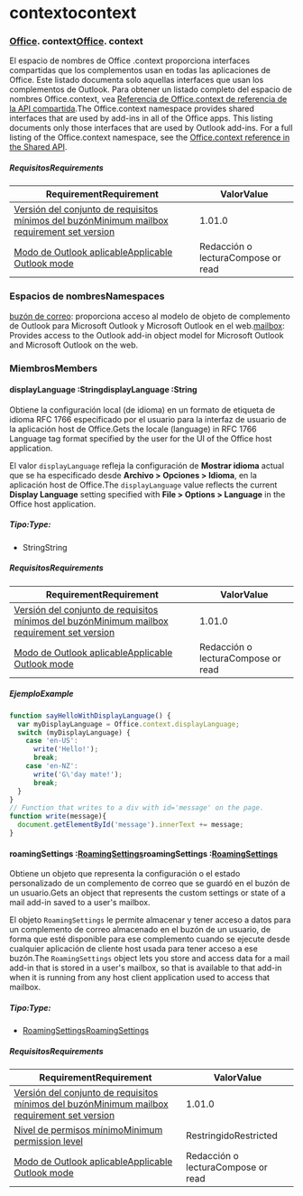 
# <a name="context"></a><span data-ttu-id="ec606-101">contexto</span><span class="sxs-lookup"><span data-stu-id="ec606-101">context</span></span>

### <span data-ttu-id="ec606-p101">[Office](Office.md). context</span><span class="sxs-lookup"><span data-stu-id="ec606-p101">[Office](Office.md). context</span></span>

<span data-ttu-id="ec606-p102">El espacio de nombres de Office .context proporciona interfaces compartidas que los complementos usan en todas las aplicaciones de Office. Este listado documenta solo aquellas interfaces que usan los complementos de Outlook. Para obtener un listado completo del espacio de nombres Office.context, vea [Referencia de Office.context de referencia de la API compartida](/javascript/api/office/office.context).</span><span class="sxs-lookup"><span data-stu-id="ec606-p102">The Office.context namespace provides shared interfaces that are used by add-ins in all of the Office apps. This listing documents only those interfaces that are used by Outlook add-ins. For a full listing of the Office.context namespace, see the [Office.context reference in the Shared API](/javascript/api/office/office.context).</span></span>


##### <a name="requirements"></a><span data-ttu-id="ec606-106">Requisitos</span><span class="sxs-lookup"><span data-stu-id="ec606-106">Requirements</span></span>

|<span data-ttu-id="ec606-107">Requirement</span><span class="sxs-lookup"><span data-stu-id="ec606-107">Requirement</span></span>| <span data-ttu-id="ec606-108">Valor</span><span class="sxs-lookup"><span data-stu-id="ec606-108">Value</span></span>|
|---|---|
|[<span data-ttu-id="ec606-109">Versión del conjunto de requisitos mínimos del buzón</span><span class="sxs-lookup"><span data-stu-id="ec606-109">Minimum mailbox requirement set version</span></span>](/javascript/office/requirement-sets/outlook-api-requirement-sets)| <span data-ttu-id="ec606-110">1.0</span><span class="sxs-lookup"><span data-stu-id="ec606-110">1.0</span></span>|
|[<span data-ttu-id="ec606-111">Modo de Outlook aplicable</span><span class="sxs-lookup"><span data-stu-id="ec606-111">Applicable Outlook mode</span></span>](https://docs.microsoft.com/outlook/add-ins/#extension-points)| <span data-ttu-id="ec606-112">Redacción o lectura</span><span class="sxs-lookup"><span data-stu-id="ec606-112">Compose or read</span></span>|

### <a name="namespaces"></a><span data-ttu-id="ec606-113">Espacios de nombres</span><span class="sxs-lookup"><span data-stu-id="ec606-113">Namespaces</span></span>

<span data-ttu-id="ec606-114">[buzón de correo](office.context.mailbox.md): proporciona acceso al modelo de objeto de complemento de Outlook para Microsoft Outlook y Microsoft Outlook en el web.</span><span class="sxs-lookup"><span data-stu-id="ec606-114">[mailbox](office.context.mailbox.md): Provides access to the Outlook add-in object model for Microsoft Outlook and Microsoft Outlook on the web.</span></span>

### <a name="members"></a><span data-ttu-id="ec606-115">Miembros</span><span class="sxs-lookup"><span data-stu-id="ec606-115">Members</span></span>

####  <a name="displaylanguage-string"></a><span data-ttu-id="ec606-116">displayLanguage :String</span><span class="sxs-lookup"><span data-stu-id="ec606-116">displayLanguage :String</span></span>

<span data-ttu-id="ec606-117">Obtiene la configuración local (de idioma) en un formato de etiqueta de idioma RFC 1766 especificado por el usuario para la interfaz de usuario de la aplicación host de Office.</span><span class="sxs-lookup"><span data-stu-id="ec606-117">Gets the locale (language) in RFC 1766 Language tag format specified by the user for the UI of the Office host application.</span></span>

<span data-ttu-id="ec606-118">El valor `displayLanguage` refleja la configuración de **Mostrar idioma** actual que se ha especificado desde **Archivo > Opciones > Idioma**, en la aplicación host de Office.</span><span class="sxs-lookup"><span data-stu-id="ec606-118">The `displayLanguage` value reflects the current **Display Language** setting specified with **File > Options > Language** in the Office host application.</span></span>

##### <a name="type"></a><span data-ttu-id="ec606-119">Tipo:</span><span class="sxs-lookup"><span data-stu-id="ec606-119">Type:</span></span>

*   <span data-ttu-id="ec606-120">String</span><span class="sxs-lookup"><span data-stu-id="ec606-120">String</span></span>

##### <a name="requirements"></a><span data-ttu-id="ec606-121">Requisitos</span><span class="sxs-lookup"><span data-stu-id="ec606-121">Requirements</span></span>

|<span data-ttu-id="ec606-122">Requirement</span><span class="sxs-lookup"><span data-stu-id="ec606-122">Requirement</span></span>| <span data-ttu-id="ec606-123">Valor</span><span class="sxs-lookup"><span data-stu-id="ec606-123">Value</span></span>|
|---|---|
|[<span data-ttu-id="ec606-124">Versión del conjunto de requisitos mínimos del buzón</span><span class="sxs-lookup"><span data-stu-id="ec606-124">Minimum mailbox requirement set version</span></span>](/javascript/office/requirement-sets/outlook-api-requirement-sets)| <span data-ttu-id="ec606-125">1.0</span><span class="sxs-lookup"><span data-stu-id="ec606-125">1.0</span></span>|
|[<span data-ttu-id="ec606-126">Modo de Outlook aplicable</span><span class="sxs-lookup"><span data-stu-id="ec606-126">Applicable Outlook mode</span></span>](https://docs.microsoft.com/outlook/add-ins/#extension-points)| <span data-ttu-id="ec606-127">Redacción o lectura</span><span class="sxs-lookup"><span data-stu-id="ec606-127">Compose or read</span></span>|

##### <a name="example"></a><span data-ttu-id="ec606-128">Ejemplo</span><span class="sxs-lookup"><span data-stu-id="ec606-128">Example</span></span>

```js
function sayHelloWithDisplayLanguage() {
  var myDisplayLanguage = Office.context.displayLanguage;
  switch (myDisplayLanguage) {
    case 'en-US':
      write('Hello!');
      break;
    case 'en-NZ':
      write('G\'day mate!');
      break;
  }
}
// Function that writes to a div with id='message' on the page.
function write(message){
  document.getElementById('message').innerText += message;
}
```

####  <a name="roamingsettings-roamingsettingsjavascriptapioutlook11officeroamingsettings"></a><span data-ttu-id="ec606-129">roamingSettings :[RoamingSettings](/javascript/api/outlook_1_1/office.RoamingSettings)</span><span class="sxs-lookup"><span data-stu-id="ec606-129">roamingSettings :[RoamingSettings](/javascript/api/outlook_1_1/office.RoamingSettings)</span></span>

<span data-ttu-id="ec606-130">Obtiene un objeto que representa la configuración o el estado personalizado de un complemento de correo que se guardó en el buzón de un usuario.</span><span class="sxs-lookup"><span data-stu-id="ec606-130">Gets an object that represents the custom settings or state of a mail add-in saved to a user's mailbox.</span></span>

<span data-ttu-id="ec606-131">El objeto `RoamingSettings` le permite almacenar y tener acceso a datos para un complemento de correo almacenado en el buzón de un usuario, de forma que esté disponible para ese complemento cuando se ejecute desde cualquier aplicación de cliente host usada para tener acceso a ese buzón.</span><span class="sxs-lookup"><span data-stu-id="ec606-131">The `RoamingSettings` object lets you store and access data for a mail add-in that is stored in a user's mailbox, so that is available to that add-in when it is running from any host client application used to access that mailbox.</span></span>

##### <a name="type"></a><span data-ttu-id="ec606-132">Tipo:</span><span class="sxs-lookup"><span data-stu-id="ec606-132">Type:</span></span>

*   [<span data-ttu-id="ec606-133">RoamingSettings</span><span class="sxs-lookup"><span data-stu-id="ec606-133">RoamingSettings</span></span>](/javascript/api/outlook_1_1/office.RoamingSettings)

##### <a name="requirements"></a><span data-ttu-id="ec606-134">Requisitos</span><span class="sxs-lookup"><span data-stu-id="ec606-134">Requirements</span></span>

|<span data-ttu-id="ec606-135">Requirement</span><span class="sxs-lookup"><span data-stu-id="ec606-135">Requirement</span></span>| <span data-ttu-id="ec606-136">Valor</span><span class="sxs-lookup"><span data-stu-id="ec606-136">Value</span></span>|
|---|---|
|[<span data-ttu-id="ec606-137">Versión del conjunto de requisitos mínimos del buzón</span><span class="sxs-lookup"><span data-stu-id="ec606-137">Minimum mailbox requirement set version</span></span>](/javascript/office/requirement-sets/outlook-api-requirement-sets)| <span data-ttu-id="ec606-138">1.0</span><span class="sxs-lookup"><span data-stu-id="ec606-138">1.0</span></span>|
|[<span data-ttu-id="ec606-139">Nivel de permisos mínimo</span><span class="sxs-lookup"><span data-stu-id="ec606-139">Minimum permission level</span></span>](https://docs.microsoft.com/outlook/add-ins/understanding-outlook-add-in-permissions)| <span data-ttu-id="ec606-140">Restringido</span><span class="sxs-lookup"><span data-stu-id="ec606-140">Restricted</span></span>|
|[<span data-ttu-id="ec606-141">Modo de Outlook aplicable</span><span class="sxs-lookup"><span data-stu-id="ec606-141">Applicable Outlook mode</span></span>](https://docs.microsoft.com/outlook/add-ins/#extension-points)| <span data-ttu-id="ec606-142">Redacción o lectura</span><span class="sxs-lookup"><span data-stu-id="ec606-142">Compose or read</span></span>|